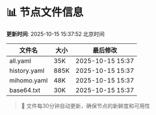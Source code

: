# 📊 节点文件信息

**更新时间**: 2025-10-15 15:37:52 北京时间

| 文件名 | 大小 | 最后修改 |
|--------|------|----------|
| all.yaml | 35K | 2025-10-15 15:37 |
| history.yaml | 885K | 2025-10-15 15:37 |
| mihomo.yaml | 48K | 2025-10-15 15:37 |
| base64.txt | 30K | 2025-10-15 15:37 |

> 🔄 文件每30分钟自动更新，确保节点的新鲜度和可用性
